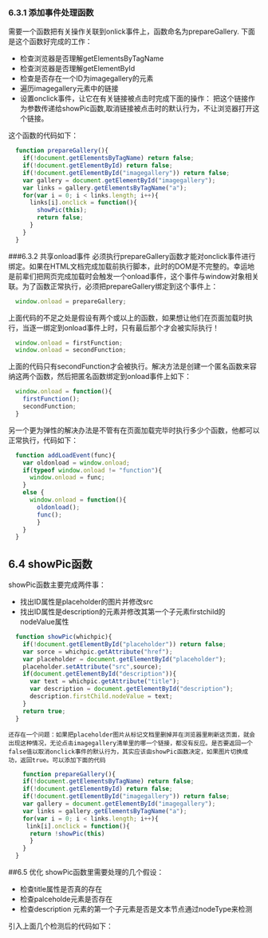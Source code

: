 ### 6.3.1 添加事件处理函数
需要一个函数把有关操作关联到onlick事件上，函数命名为prepareGallery.
  下面是这个函数好完成的工作：
  - 检查浏览器是否理解getElementsByTagName
  - 检查浏览器是否理解getElementById
  - 检查是否存在一个ID为imagegallery的元素
  - 遍历imagegallery元素中的链接
  - 设置onclick事件，让它在有关链接被点击时完成下面的操作：
   把这个链接作为参数传递给showPic函数,取消链接被点击时的默认行为，不让浏览器打开这个链接。
   


这个函数的代码如下：
```javascript
  function prepareGallery(){
    if(!document.getElementsByTagName) return false;
    if(!document.getElementById) return false;
    if(!document.getElementById("imagegallery")) return false;
    var gallery = document.getElementById("imagegallery");
    var links = gallery.getElementsByTagName("a");
    for(var i = 0; i < links.length; i++){
      links[i].onclick = function(){
        showPic(this);
        return false;
      }
    }
  }
```
###6.3.2 共享onload事件
  必须执行prepareGallery函数才能对onclick事件进行绑定。如果在HTML文档完成加载前执行脚本，此时的DOM是不完整的。幸运地是前辈们把网页完成加载时会触发一个onload事件，这个事件与window对象相关联。为了函数正常执行，必须把prepareGallery绑定到这个事件上：
```javascript
  window.onload = prepareGallery;
```
  上面代码的不足之处是假设有两个或以上的函数，如果想让他们在页面加载时执行，当逐一绑定到onload事件上时，只有最后那个才会被实际执行！
```javascript
  window.onload = firstFunction;
  window.onload = secondFunction;
```
  上面的代码只有secondFunction才会被执行。解决方法是创建一个匿名函数来容纳这两个函数，然后把匿名函数绑定到onload事件上如下：
```javascript
  window.onload = function(){
    firstFunction();
    secondFunction;
  }
```
另一个更为弹性的解决办法是不管有在页面加载完毕时执行多少个函数，他都可以正常执行，代码如下：
```javascript
  function addLoadEvent(func){
    var oldonload = window.onload;
    if(typeof window.onload != "function"){
      window.onload = func;
    }
    else {
      window.onload = function(){
        oldonload();
        func();
        }
    }
  }
```
## 6.4 showPic函数
  showPic函数主要完成两件事：
  - 找出ID属性是placeholder的图片并修改src
  - 找出ID属性是description的元素并修改其第一个子元素firstchild的nodeValue属性
  

```javascript 
  function showPic(whichpic){
    if(!document.getElementById("placeholder")) return false;
    var sorce = whichpic.getAttribute("href");
    var placeholder = document.getElementById("placeholder");
    placeholder.setAttribute("src",source);
    if(document.getElementById("description")){
      var text = whichpic.getAttribute("title");
      var description = document.getElementById("description");
      description.firstChild.nodeValue = text;
    }
    return true;
  }
  ```
    还存在一个问题：如果把placeholder图片从标记文档里删掉并在浏览器里刷新这页面，就会出现这种情况，无论点击imagegallery清单里的哪一个链接，都没有反应。是否要返回一个false值以取消onclick事件的默认行为，其实应该由showPic函数决定，如果图片切换成功，返回true。可以添加下面的代码
```javascript
    function prepareGallery(){
    if(!document.getElementsByTagName) return false;
    if(!document.getElementById) return false;
    if(!document.getElementById("imagegallery")) return false;
    var gallery = document.getElementById("imagegallery");
    var links = gallery.getElementsByTagName("a");
    for(var i = 0; i < links.length; i++){
     link[i].onclick = function(){
      return !showPic(this)
      }
    }
  }
```
##6.5 优化
  showPic函数里需要处理的几个假设：
- 检查title属性是否真的存在
- 检查palceholde元素是否存在
- 检查description 元素的第一个子元素是否是文本节点通过nodeType来检测



引入上面几个检测后的代码如下：
```javascript
  
